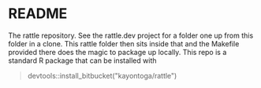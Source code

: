 # README #

The rattle repository. See the rattle.dev project for a folder one up from this folder in a clone. This rattle folder then sits inside that and the Makefile provided there does the magic to package up locally. This repo is a standard R package that can be installed with 

> devtools::install_bitbucket("kayontoga/rattle")
